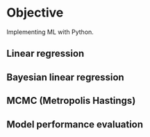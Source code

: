 # Objective

Implementing ML with Python.

## Linear regression

## Bayesian linear regression

## MCMC (Metropolis Hastings)

## Model performance evaluation 


